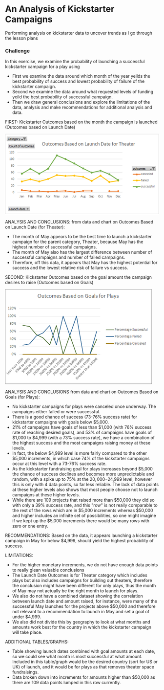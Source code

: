 # An Analysis of Kickstarter Campaigns
Performing analysis on kickstarter data to uncover trends as I go through the lesson plans
### Challenge

In this exercise, we examine the probability of launching a successful kickstarter campaign for a play using

- First we examine the data around which month of the year yeilds the best probability of success and lowest probability of failure of the kickstarter campaign.
- Second we examine the data around what requested levels of funding yeild the best probability of successful campaign.
- Then we draw general conclusions and explore the limitations of the data, analysis and make recommendations for additional analysis and data.

FIRST: Kickstarter Outcomes based on the month the campaign is launched (Outcomes based on Launch Date) 


![](Outcomes_Based_on_Launch_Date.png)

ANALYSIS AND CONCLUSIONS: from data and chart on Outcomes Based on Launch Date (for Theater):
- The month of May appears to be the best time to launch a kickstarter campaign for the parent category, Theater, because May has the highest number of successful campaigns.
- The month of May also has the largest difference between number of successful campaigns and number of failed campaigns.  
- Therefore, off this data, it appears that May has the highest potential for success and the lowest relative risk of failure vs success.


SECOND: Kickstarter Outcomes based on the goal amount the campaign desires to raise (Outcomes based on Goals) 


![](Outcomes_Based_on_Goals.png)


ANALYSIS AND CONCLUSIONS from data and chart on Outcomes Based on Goals (for Plays):
- No kickstarter campaigns for plays were canceled once underway.  The campaigns either failed or were successful.
- There is a good chance of success (73-76% success rate) for kickstarter campaigns with goals below $5,000.
- 21% of campaigns have goals of less than $1,000 (with 76% success rate of reaching desired goals), and 53% of campaigns have goals of $1,000 to $4,999 (with a 73% success rate), we have a combination of the highest success and the most campaigns raising money at these levels.
- In fact, the below $4,999 level is more fairly compared to the other $5,000 increments, in which case 74% of the kickstarter campaigns occur at this level with a 73-76% success rate.
- As the kickstarter fundraising goal for plays increases beyond $5,000 the chance of success declines and becomes more unpredictable and random, with a spike up to 75% at the $20,000-$24,999 level, however this is only with 4 data points, so far less reliable.  The lack of data points at these higher levels also shows that most people choose not to launch campaigns at these higher levels.
- While there are 109 projects that raised more than $50,000 they did so with only a 39% success rate, and this "row" is not really comparable to the rest of the rows which are in $5,000 increments whereas $50,000 and higher includes an infinite set of possibilities, so one might imagine if we kept up the $5,000 increments there would be many rows with zero or one entry.

RECOMMENDATIONS: Based on the data, it appears launching a kickstarter campaign in May for below $4,999, should yield the highest probability of success.

LIMITATIONS: 
- For the higher monetary increments, we do not have enough data points to really glean valuable conclusions
- The Launch Date Outcomes is for Theater category which includes plays but also includes campaigns for building out theaters, therefore the conclusion might have been different for only plays, thus the month of May may not actually be the right month to launch for plays.
- We also do not have a combined dataset showing the correlation between launch date and amount raised, for instance, were many of the successful May launches for the projects above $50,000 and therefore not relevant to a recommendation to launch in May and set a goal of under $4,999.
- We also did not divide this by geography to look at what months and amounts work best for the country in which the kickstarter campaign will take place.

ADDITIONAL TABLES/GRAPHS:
- Table showing launch dates combined with goal amounts at each date, so we could see what month is most successful at what amount.  Included in this table/graph would be the desired country (sort for US or UK) of launch, and it would be for plays as that removes theater space fundraisings.
- Data broken down into increments for amounts higher than $50,000 as there are 109 data points lumped in this row currently.
